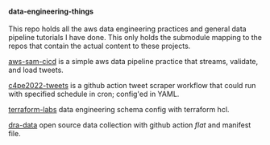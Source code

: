 #### data-engineering-things
This repo holds all the aws data engineering practices and general data pipeline tutorials I have done. This only holds the submodule mapping to the repos that contain the actual content to these projects. 


[aws-sam-cicd](https://github.com/shiyis/aws-serverless-etl-cicd) is a simple aws data pipeline practice that streams, validate, and load tweets.

[c4pe2022-tweets](https://github.com/shiyis/c4pe2022-tweets) is a github action tweet scraper workflow that could run with specified schedule in cron; config'ed in YAML. 

[terraform-labs](https://github.com/shiyis/terraform-labs) data engineering schema config with terraform hcl.

[dra-data](https://github.com/shiyis/dra-data) open source data collection with github action _flat_ and manifest file.
